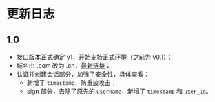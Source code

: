 # 更新日志

## 1.0

* 接口版本正式确定 v1，开始支持正式环境（之前为 v0.1）；
* 域名由 .com 改为 .cn，[最新链接](https://docs.affectivecloud.com/🎙接口协议/1.%20综述.html#正式)；
* 认证并创建会话部分，加强了安全性，[具体查看](https://docs.affectivecloud.com/🎙接口协议/3.%20会话协议.html#认证并创建对话的-request)：
	* 新增了 `timestamp`，防重放攻击；
	* sign 部分，去除了原先的 `username`，新增了 `timestamp` 和 `user_id`。
